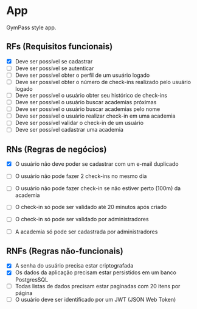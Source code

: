 # App

GymPass style app.

## RFs (Requisitos funcionais)

 - [x] Deve ser possível se cadastrar 
 - [ ] Deve ser possível se autenticar
 - [ ] Deve ser possível obter o perfil de um usuário logado
 - [ ] Deve ser possível obter o número de check-ins realizado pelo usuário logado
 - [ ] Deve ser possível o usuário obter seu histórico de check-ins
 - [ ] Deve ser possível o usuário buscar academias próximas
 - [ ] Deve ser possível o usuário buscar academias pelo nome 
 - [ ] Deve ser possível o usuário realizar check-in em uma academia
 - [ ] Deve ser possível validar o check-in de um usuário
 - [ ] Deve ser possível cadastrar uma academia

## RNs (Regras de negócios)

 - [x] O usuário não deve poder se cadastrar com um e-mail duplicado
 - [ ] O usuário não pode fazer 2 check-ins no mesmo dia
 - [ ] O usuário não pode fazer check-in se não estiver perto (100m) da academia
 - [ ] O check-in só pode ser validado até 20 minutos após criado
 - [ ] O check-in só pode ser validado por administradores
 - [ ] A academia só pode ser cadastrada por administradores
  

## RNFs (Regras não-funcionais)

 - [x] A senha do usuário precisa estar criptografada
 - [x] Os dados da aplicação precisam estar persistidos em um banco PostgresSQL
 - [ ] Todas listas de dados precisam estar paginadas com 20 itens por página
 - [ ] O usuário deve ser identificado por um JWT (JSON Web Token)
